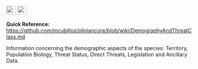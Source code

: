 <img src='http://img585.imageshack.us/img585/4808/optional.jpg' width='26' height='24' /> <img src='http://imageshack.us/a/img16/5397/multipleg.jpg' width='26' height='24' />

**Quick Reference:** https://github.com/mcubillos/pliniancore/blob/wiki/DemographyAndThreatClass.md

Information concerning the demographic aspects of the species: Territory, Population Biology, Threat Status, Direct Threats, Legislation and Ancillary Data.
